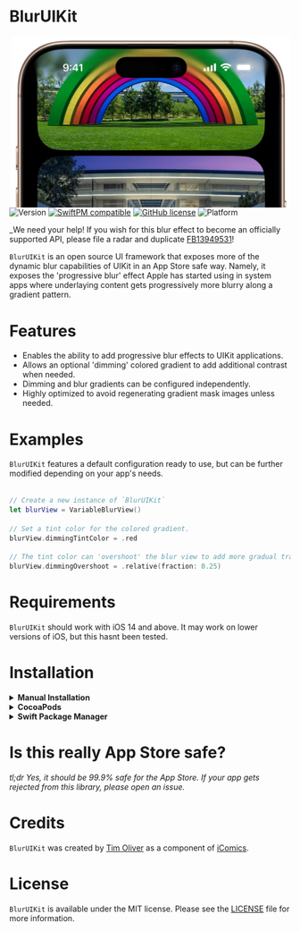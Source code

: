 # BlurUIKit

<img src="https://raw.githubusercontent.com/TimOliver/BlurUIKit/main/screenshot.webp" width="500" align="right" alt="BlurUIKit" />

![Version](https://img.shields.io/cocoapods/v/BlurUIKit.svg?style=flat)
[![SwiftPM compatible](https://img.shields.io/badge/SwiftPM-compatible-4BC51D.svg?style=flat)](https://swift.org/package-manager/)
[![GitHub license](https://img.shields.io/badge/license-MIT-blue.svg)](https://raw.githubusercontent.com/TimOliver/BlurUIKit/main/LICENSE)
![Platform](https://img.shields.io/cocoapods/p/BlurUIKit.svg?style=flat)

_We need your help! If you wish for this blur effect to become an officially supported API, please file a radar and duplicate [FB13949531](https://openradar.appspot.com/FB13949531)!

`BlurUIKit` is an open source UI framework that exposes more of the dynamic blur capabilities of UIKit in an App Store safe way. Namely, it exposes the 'progressive blur' effect Apple has started using in system apps where underlaying content gets progressively more blurry along a gradient pattern.

# Features

* Enables the ability to add progressive blur effects to UIKit applications.
* Allows an optional 'dimming' colored gradient to add additional contrast when needed.
* Dimming and blur gradients can be configured independently.
* Highly optimized to avoid regenerating gradient mask images unless needed.

# Examples

`BlurUIKit` features a default configuration ready to use, but can be further modified depending on your app's needs.

```swift

// Create a new instance of `BlurUIKit`
let blurView = VariableBlurView()

// Set a tint color for the colored gradient.
blurView.dimmingTintColor = .red

// The tint color can 'overshoot' the blur view to add more gradual transition
blurView.dimmingOvershoot = .relative(fraction: 0.25)

```

# Requirements

`BlurUIKit` should work with iOS 14 and above. It may work on lower versions of iOS, but this hasnt been tested.

# Installation

<details>
  <summary><strong>Manual Installation</strong></summary>

Copy the contents of the `BlurUIKit` folder to your app's project folder.
</details>

<details>
  <summary><strong>CocoaPods</strong></summary>

```
pod 'BlurUIKit'
```
</details>

<details>
  <summary><strong>Swift Package Manager</strong></summary>

Add the following to your `Package.swift`:
``` swift
dependencies: [
  // ...
  .package(url: "https://github.com/TimOliver/BlurUIKit.git"),
],
```
</details>

# Is this really App Store safe?

_tl;dr Yes, it should be 99.9% safe for the App Store. If your app gets rejected from this library, please open an issue._

# Credits

`BlurUIKit` was created by [Tim Oliver](http://threads.net/@timoliver) as a component of [iComics](http://icomics.co).

# License

`BlurUIKit` is available under the MIT license. Please see the [LICENSE](LICENSE) file for more information.

